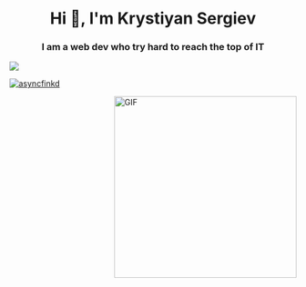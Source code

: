 <h1 align="center">Hi 👋, I'm Krystiyan Sergiev</h1>
<h3 align="center">I am a web dev who try hard to reach the top of IT</h3>
<img src="https://github-readme-stats.vercel.app/api/top-langs/?username=asyncfinkd&layout=compact&theme=onedark&langs_count=15" />
<p align="left"> <a href="https://github.com/ryo-ma/github-profile-trophy"><img src="https://github-profile-trophy.vercel.app/?username=asyncfinkd&theme=onedark&margin-w=15&margin-h=15&column=7" alt="asyncfinkd" /></a> </p>
<div>
<img align="right" alt="GIF" src="https://github.com/developer-guy/developer-guy/raw/master/code.gif?raw=true" height="320" style="max-width: 100%; display: inline-block;" data-target="animated-image.originalImage">
</div>
